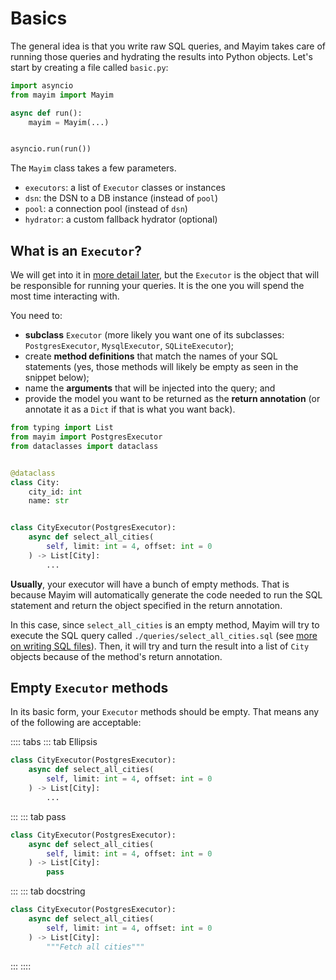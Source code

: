# Basics

The general idea is that you write raw SQL queries, and Mayim takes care of running those queries and hydrating the results into Python objects. Let's start by creating a file called `basic.py`:

```python
import asyncio
from mayim import Mayim

async def run():
    mayim = Mayim(...)


asyncio.run(run())
```

The `Mayim` class takes a few parameters.

- `executors`: a list of `Executor` classes or instances
- `dsn`: the DSN to a DB instance (instead of `pool`)
- `pool`: a connection pool (instead of `dsn`)
- `hydrator`: a custom fallback hydrator (optional)

## What is an `Executor`?

We will get into it in [more detail later](executors), but the `Executor` is the object that will be responsible for running your queries. It is the one you will spend the most time interacting with.

You need to:

- **subclass** `Executor` (more likely you want one of its subclasses: `PostgresExecutor`, `MysqlExecutor`, `SQLiteExecutor`);
- create **method definitions** that match the names of your SQL statements (yes, those methods will likely be empty as seen in the snippet below);
- name the **arguments** that will be injected into the query; and
- provide the model you want to be returned as the **return annotation** (or annotate it as a `Dict` if that is what you want back).


```python
from typing import List
from mayim import PostgresExecutor
from dataclasses import dataclass


@dataclass
class City:
    city_id: int
    name: str


class CityExecutor(PostgresExecutor):
    async def select_all_cities(
        self, limit: int = 4, offset: int = 0
    ) -> List[City]:
        ...
```

**Usually**, your executor will have a bunch of empty methods. That is because Mayim will automatically generate the code needed to run the SQL statement and return the object specified in the return annotation.

In this case, since `select_all_cities` is an empty method, Mayim will try to execute the SQL query called `./queries/select_all_cities.sql` (see [more on writing SQL files](sqlfiles)). Then, it will try and turn the result into a list of `City` objects because of the method's return annotation.

## Empty `Executor` methods

In its basic form, your `Executor` methods should be empty. That means any of the following are acceptable:

:::: tabs
::: tab Ellipsis
```python
class CityExecutor(PostgresExecutor):
    async def select_all_cities(
        self, limit: int = 4, offset: int = 0
    ) -> List[City]:
        ...
```
:::
::: tab pass
```python
class CityExecutor(PostgresExecutor):
    async def select_all_cities(
        self, limit: int = 4, offset: int = 0
    ) -> List[City]:
        pass
```
:::
::: tab docstring
```python
class CityExecutor(PostgresExecutor):
    async def select_all_cities(
        self, limit: int = 4, offset: int = 0
    ) -> List[City]:
        """Fetch all cities"""
```
:::
::::
